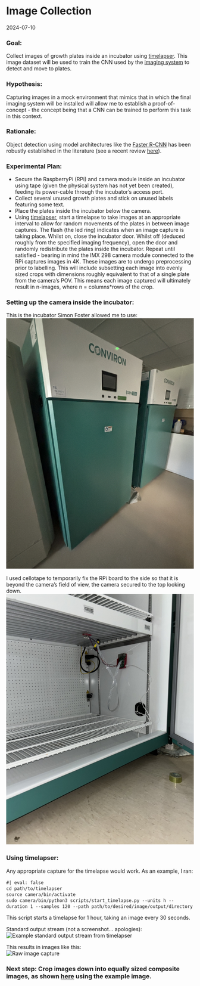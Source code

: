 # Image Collection

2024-07-10

### Goal: 

Collect images of growth plates inside an incubator using
[timelapser](https://github.com/SamuelClucas/SC_TSL_09092024_timelapser).
This image dataset will be used to train the CNN used by the [imaging
system](https://github.com/SamuelClucas/SC_TSL_06082024_imaging_system_design)
to detect and move to plates.  

### Hypothesis: 

Capturing images in a mock environment that mimics that in which the
final imaging system will be installed will allow me to establish a
proof-of-concept - the concept being that a CNN can be trained to
perform this task in this context.  

### Rationale: 

Object detection using model architectures like the [Faster
R-CNN](https://arxiv.org/pdf/1506.01497) has been robustly established
in the literature (see a recent review
[here](https://www.sciencedirect.com/science/article/pii/S1051200422004298)).  

### Experimental Plan: 

- Secure the RaspberryPi (RPi) and camera module inside an incubator
  using tape (given the physical system has not yet been created),
  feeding its power-cable through the incubator’s access port.  
- Collect several unused growth plates and stick on unused labels
  featuring some text.  
- Place the plates inside the incubator below the camera.  
- Using
  [timelapser](https://github.com/SamuelClucas/SC_TSL_09092024_timelapser),
  start a timelapse to take images at an appropriate interval to allow
  for random movements of the plates in between image captures. The
  flash (the led ring) indicates when an image capture is taking place.
  Whilst on, close the incubator door. Whilst off (deduced roughly from
  the specified imaging frequency), open the door and randomly
  redistribute the plates inside the incubator. Repeat until satisfied -
  bearing in mind the IMX 298 camera module connected to the RPi
  captures images in 4K. These images are to undergo preprocessing prior
  to labelling. This will include subsetting each image into evenly
  sized crops with dimensions roughly equivalent to that of a single
  plate from the camera’s POV. This means each image captured will
  ultimately result in n-images, where n = columns\*rows of the crop.  

### Setting up the camera inside the incubator: 

This is the incubator Simon Foster allowed me to use:  
![Incubator](images/incubator.jpeg)  

I used cellotape to temporarily fix the RPi board to the side so that it
is beyond the camera’s field of view, the camera secured to the top
looking down.  
![Mock-setup](images/setup.jpeg)  

### Using timelapser: 

Any appropriate capture for the timelapse would work. As an example, I
ran:  

``` {bash}
#| eval: false
cd path/to/timelapser
source camera/bin/activate 
sudo camera/bin/python3 scripts/start_timelapse.py --units h --duration 1 --samples 120 --path path/to/desired/image/output/directory
```

This script starts a timelapse for 1 hour, taking an image every 30
seconds.  

Standard output stream (not a screenshot… apologies):  
![Example standard output stream from
timelapser](images/timelapser.jpeg)  

This results in images like this:  
![Raw image capture](images/raw_example.png)  

### Next step: Crop images down into equally sized composite images, as shown [here](images/downsized/) using the example image.
